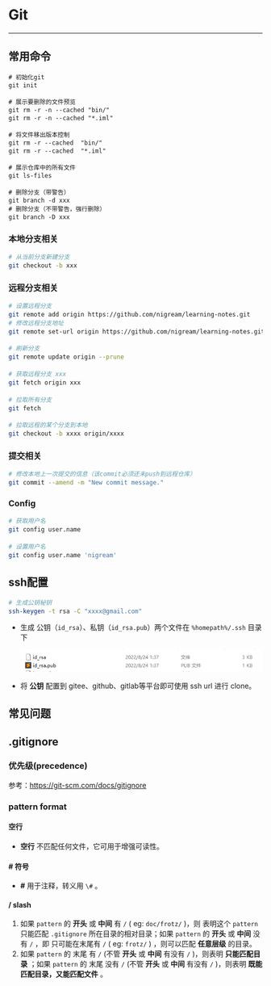 

# Git

---

## 常用命令

```shell
# 初始化git
git init

# 展示要删除的文件预览
git rm -r -n --cached "bin/"
git rm -r -n --cached "*.iml"

# 将文件移出版本控制
git rm -r --cached  "bin/"
git rm -r --cached  "*.iml"

# 展示仓库中的所有文件
git ls-files

# 删除分支（带警告）
git branch -d xxx
# 删除分支（不带警告，强行删除）
git branch -D xxx
```

### 本地分支相关

```sh
# 从当前分支新建分支
git checkout -b xxx
```



### 远程分支相关

```sh
# 设置远程分支
git remote add origin https://github.com/nigream/learning-notes.git
# 修改远程分支地址
git remote set-url origin https://github.com/nigream/learning-notes.git

# 刷新分支
git remote update origin --prune

# 获取远程分支 xxx
git fetch origin xxx

# 拉取所有分支
git fetch

# 拉取远程的某个分支到本地
git checkout -b xxxx origin/xxxx
```

### 提交相关

```sh
# 修改本地上一次提交的信息（该commit必须还未push到远程仓库）
git commit --amend -m "New commit message."
```

### Config

```sh
# 获取用户名
git config user.name

# 设置用户名
git config user.name 'nigream'
```

## ssh配置

```sh
# 生成公钥秘钥
ssh-keygen -t rsa -C "xxxx@gmail.com"
```

- 生成 公钥（`id_rsa`）、私钥（`id_rsa.pub`）两个文件在 `%homepath%/.ssh` 目录下

  ![image-20220824014256621](Git/image-20220824014256621.png)

- 将 **公钥** 配置到 gitee、github、gitlab等平台即可使用 ssh url 进行 clone。

## 常见问题



## .gitignore

### 优先级(precedence)

参考：https://git-scm.com/docs/gitignore



### pattern format

#### 空行

- **空行** 不匹配任何文件，它可用于增强可读性。

#### # 符号

- **#** 用于注释，转义用 `\#` 。

#### / slash

1. 如果 `pattern` 的 **开头** 或 **中间** 有 `/` ( eg: `doc/frotz/` )，则 表明这个  `pattern` 只能匹配 `.gitignore` 所在目录的相对目录；如果 `pattern` 的 **开头** 或 **中间** 没有 `/` ，即 只可能在末尾有 `/` ( eg: `frotz/` ) ，则可以匹配 **任意层级** 的目录。
2. 如果 `pattern` 的 末尾 有 `/` (不管 **开头** 或 **中间** 有没有 `/` )，则表明 **只能匹配目录** ；如果 `pattern` 的 末尾 没有 `/` (不管 **开头** 或 **中间** 有没有 `/` )，则表明 **既能匹配目录，又能匹配文件** 。

